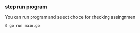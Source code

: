 ### step run program

You can run program and select choice for checking assingnmen
```bash
$ go run main.go
```
